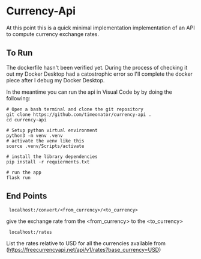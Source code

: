 # Currency-Api
At this point this is a quick minimal implementation implementation of an API to compute currency exchange rates. 
## To Run
The dockerfile hasn't been verified yet. During the process of checking it out my Docker Desktop had a catostrophic error so I'll complete the docker piece after I debug my Docker Desktop.

In the meantime you can run the api in Visual Code by by doing the following:

    # Open a bash terminal and clone the git repository
    git clone https://github.com/timeonator/currency-api .
    cd currency-api

    # Setup python virtual environment
    python3 -m venv .venv
    # activate the venv like this
    source .venv/Scripts/activate

    # install the library dependencies
    pip install -r requierments.txt
    
    # run the app
    flask run

## End Points

     localhost:/convert/<from_currency>/<to_currency>
give the exchange rate from the <from_currency> to the <to_currency>

     localhost:/rates
List the rates relative to USD for all the currencies available from (https://freecurrencyapi.net/api/v1/rates?base_currency=USD)


